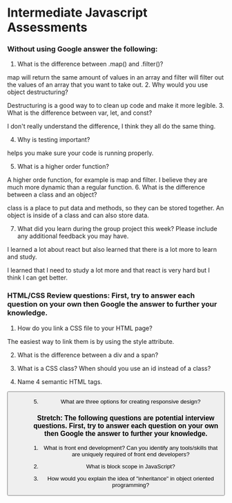 # Intermediate Javascript Assessments

### Without using Google answer the following:

1. What is the difference between .map() and .filter()?

map will return the same amount of values in an array and filter will filter out the values of an array that you want to take out.
2. Why would you use object destructuring?

Destructuring is a good way to to clean up code and make it more legible.
3. What is the difference between var, let, and const?

I don't really understand the difference, I think they all do the same thing.

4. Why is testing important?

helps you make sure your code is running properly.

5. What is a higher order function?

A higher orde function, for example is map and filter. I believe they are much more dynamic than a regular function.
6. What is the difference between a class and an object?

class is a place to put data and methods, so they can be stored together. An object is inside of a class and can also store data.

7. What did you learn during the group project this week? Please include any additional feedback you may have.

I learned a lot about react but also learned that there is a lot more to learn and study.

I learned that I need to study a lot more and that react is very hard but I think I can get better.
### HTML/CSS Review questions: First, try to answer each question on your own then Google the answer to further your knowledge.

1. How do you link a CSS file to your HTML page?

The easiest way to link them is by using the style attribute.

2. What is the difference between a div and a span?

3. What is a CSS class? When should you use an id instead of a class?



4. Name 4 semantic HTML tags.

<header>
<button>
<p>
<ul>
<ol>

5. What are three options for creating responsive design?


### Stretch: The following questions are potential interview questions. First, try to answer each question on your own then Google the answer to further your knowledge.

1. What is front end development? Can you identify any tools/skills that are uniquely required of front end developers?

2. What is block scope in JavaScript?

3. How would you explain the idea of "inheritance" in object oriented programming?

